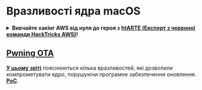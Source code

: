 # Вразливості ядра macOS

<details>

<summary><strong>Вивчайте хакінг AWS від нуля до героя з</strong> <a href="https://training.hacktricks.xyz/courses/arte"><strong>htARTE (Експерт з червоної команди HackTricks AWS)</strong></a><strong>!</strong></summary>

* ¿Ти працюєш у **кібербезпецівій компанії**? Хочеш, щоб твоя **компанія була рекламована на HackTricks**? Або ти хочеш мати доступ до **останньої версії PEASS або завантажити HackTricks у PDF**? Перевір [**ПЛАНИ ПІДПИСКИ**](https://github.com/sponsors/carlospolop)!
* Дізнайся про [**Сім'ю PEASS**](https://opensea.io/collection/the-peass-family), нашу ексклюзивну колекцію [**NFT**](https://opensea.io/collection/the-peass-family)
* Отримай [**офіційний мерч PEASS та HackTricks**](https://peass.creator-spring.com)
* **Приєднуйся до** [**💬**](https://emojipedia.org/speech-balloon/) **групи Discord** або до [**групи телеграм**](https://t.me/peass) або **слідкуй** за мною на **Twitter** 🐦[**@carlospolopm**](https://twitter.com/hacktricks\_live).
* **Поділися своїми хакерськими трюками, надсилай PR на** [**репо hacktricks**](https://github.com/carlospolop/hacktricks) **та** [**репо hacktricks-cloud**](https://github.com/carlospolop/hacktricks-cloud).

</details>

## [Pwning OTA](https://jhftss.github.io/The-Nightmare-of-Apple-OTA-Update/)

[**У цьому звіті**](https://jhftss.github.io/The-Nightmare-of-Apple-OTA-Update/) пояснюються кілька вразливостей, які дозволили компрометувати ядро, порушуючи програмне забезпечення оновлення.\
[**PoC**](https://github.com/jhftss/POC/tree/main/CVE-2022-46722).
